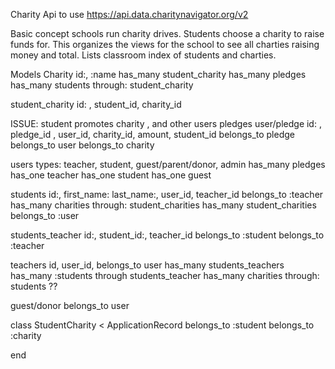 
Charity Api to use
https://api.data.charitynavigator.org/v2

Basic concept schools run charity drives. Students choose a charity to raise funds for. This organizes the views for the school to see all charties raising money and total. Lists classroom index of students and charties.

Models
Charity
id:, :name
  has_many student_charity
  has_many pledges
  has_many students through: student_charity

student_charity
id: , student_id, charity_id



 ISSUE: student promotes charity , and other users pledges
user/pledge
 id: , pledge_id , user_id, charity_id, amount, student_id
  belongs_to pledge
  belongs_to user
  belongs_to charity

users
  types: teacher, student, guest/parent/donor, admin
  has_many pledges
  has_one teacher
  has_one student
  has_one guest

students
  id:, first_name: last_name:,  user_id, teacher_id
  belongs_to :teacher
  has_many charities through: student_charities
  has_many student_charities
  belongs_to :user

students_teacher
  id:, student_id:, teacher_id
  belongs_to  :student
  belongs_to :teacher

teachers
  id, user_id,
  belongs_to user
  has_many students_teachers
  has_many :students through students_teacher
  has_many charities through: students ??

guest/donor
  belongs_to user


  class StudentCharity < ApplicationRecord
    belongs_to :student
    belongs_to :charity


  end
